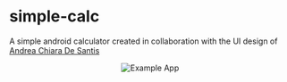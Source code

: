 # simple-calc
A simple android calculator created in collaboration with the UI design of [Andrea Chiara De Santis](https://www.behance.net/andydesa)

<p align="center">
  <img src="https://raw.githubusercontent.com/zurche/simple-calc/master/img/device-2016-06-13-235828.png" alt="Example App"/>
</p>
